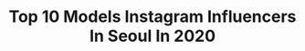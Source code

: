 ---
title: Top 10 Models Instagram Influencers In Seoul In 2020
description: >-
  Find top models Instagram influencers in Seoul in 2020. Most popular hashtags: #model #korea #seoul #seoultravel.
platform: Instagram
profiles:
  - username: "itsleonardlim"
    fullname: >-
      Leonard Lim 🇦🇺🇸🇬🇰🇷
    location: "South Korea"
    followers: 25960
    engagement: 438
    commentsToLikes: 0.033256
    avatar: "https://scontent-lhr8-1.cdninstagram.com/v/t51.2885-19/s320x320/62232396_899108693755638_3109479090202083328_n.jpg?_nc_ht=scontent-lhr8-1.cdninstagram.com&_nc_ohc=-v9ZRGiainYAX8g0D0d&oh=212d671e17fda24472975ccb6d77013d&oe=5EBD1902"
    verified: false
    hashtags: "#tangleteezer, #dollypartonchallenge"
  - username: "polinaband"
    fullname: >-
      polina | 폴리나
    location: "South Korea"
    followers: 21562
    engagement: 356
    commentsToLikes: 0.032757
    avatar: "https://scontent-lht6-1.cdninstagram.com/v/t51.2885-19/s320x320/72901429_3311152298924969_2239721485180600320_n.jpg?_nc_ht=scontent-lht6-1.cdninstagram.com&_nc_ohc=XfsI1jVJUcoAX9N7IZ5&oh=87525f0141441d0a8330ba607e330a20&oe=5E837B94"
    verified: false
    hashtags: "#stayhome"
  - username: "harin_nam"
    fullname: >-
      🇰🇷model harin
    location: "South Korea"
    followers: 25712
    engagement: 560
    commentsToLikes: 0.016919
    avatar: "https://scontent-ssn1-1.cdninstagram.com/v/t51.2885-19/s320x320/69869700_2599391016791164_6628217071350054912_n.jpg?_nc_ht=scontent-ssn1-1.cdninstagram.com&_nc_ohc=pVAWwUN1znMAX9Ls16z&oh=51855e77a290ca13ce90fd9d80913665&oe=5EA3A8B7"
    verified: false
    hashtags: "#debb"
  - username: "tuykdider"
    fullname: >-
      Tuyk Dider van Dam
    location: "South Korea"
    followers: 3999
    engagement: 2150
    commentsToLikes: 0.060929
    avatar: "https://scontent-ams4-1.cdninstagram.com/v/t51.2885-19/s320x320/83585364_578435813002849_1866245792138788864_n.jpg?_nc_ht=scontent-ams4-1.cdninstagram.com&_nc_ohc=VLYaP2V3mTIAX9O9J-_&oh=60d569e59b87a1cd1db44bda0393da27&oe=5EBA1F3C"
    verified: false
    hashtags: "#palace, #curlscurlscurls, #model, #polaroid"
  - username: "adrianrmski"
    fullname: >-
      Adrian
    location: "South Korea"
    followers: 7113
    engagement: 962
    commentsToLikes: 0.024335
    avatar: "https://scontent-bos3-1.cdninstagram.com/v/t51.2885-19/s320x320/83787489_612486852872817_7947085589604466688_n.jpg?_nc_ht=scontent-bos3-1.cdninstagram.com&_nc_ohc=AdAWVn-mwJgAX8uzX-X&oh=3420053e2b38cee905d5c9a2fc514750&oe=5EBB5B9D"
    verified: false
    hashtags: "#kickoff, #location, #male, #seoultravel"
  - username: "dohyunkims"
    fullname: >-
      김도현/ Dohyun Kim
    location: "South Korea"
    followers: 2449
    engagement: 1232
    commentsToLikes: 0.044684
    avatar: "https://scontent-ams4-1.cdninstagram.com/v/t51.2885-19/s320x320/54446960_2281233532091648_4807924779283644416_n.jpg?_nc_ht=scontent-ams4-1.cdninstagram.com&_nc_ohc=G0R3w1GeIBEAX_TJbYS&oh=ae43bfda02e34349dce43106252a8af3&oe=5EB7D2F2"
    verified: false
    hashtags: "#tb, #gq, #digitals, #aimons"
  - username: "mariamaria.dantas"
    fullname: >-
      Maria Cristina Dantas 🇧🇷
    location: "South Korea"
    followers: 74273
    engagement: 133
    commentsToLikes: 0.030293
    avatar: "https://scontent-ssn1-1.cdninstagram.com/v/t51.2885-19/s320x320/60845042_1013096955747911_8791025841267015680_n.jpg?_nc_ht=scontent-ssn1-1.cdninstagram.com&_nc_ohc=QdbfkGEBBREAX--QR01&oh=eaaf9b0fa882d2ada659b8d8faaa62da&oe=5E912EFD"
    verified: false
    hashtags: "#coronavirus"
  - username: "nnennarimma"
    fullname: >-
      Nnenna Rimma
    location: "South Korea"
    followers: 6861
    engagement: 578
    commentsToLikes: 0.016427
    avatar: "https://scontent-lhr8-1.cdninstagram.com/v/t51.2885-19/s320x320/73148715_753367671812785_303103736228610048_n.jpg?_nc_ht=scontent-lhr8-1.cdninstagram.com&_nc_ohc=poWF0LzqMTAAX_h70sY&oh=686be6d5bc7b5689566c30356596970b&oe=5EB9C01B"
    verified: false
    hashtags: ""
  - username: "_gabsmoreira99"
    fullname: >-
      Gabriel (가비) | 한태은
    location: "South Korea"
    followers: 10219
    engagement: 1188
    commentsToLikes: 0.022026
    avatar: "https://scontent-ams4-1.cdninstagram.com/v/t51.2885-19/s320x320/78847153_2489782784673372_7723050637927120896_n.jpg?_nc_ht=scontent-ams4-1.cdninstagram.com&_nc_ohc=GIEe64CDRW4AX_nI-4k&oh=230644145a95402ab24043ccea6ab057&oe=5EBA4BAF"
    verified: false
    hashtags: "#bar, #seoulkorea, #hanok, #noksapyeongcafe"
  - username: "yagnya_"
    fullname: >-
      BOGDAN  보그 단
    location: "South Korea"
    followers: 14260
    engagement: 611
    commentsToLikes: 0.007425
    avatar: "https://scontent-ams4-1.cdninstagram.com/v/t51.2885-19/s320x320/75450453_592166701358911_8524831009575796736_n.jpg?_nc_ht=scontent-ams4-1.cdninstagram.com&_nc_ohc=QxibHWgruUgAX-eAQV0&oh=7592afd723350cabef1c6d257d46087b&oe=5E87BC67"
    verified: false
    hashtags: ""
---